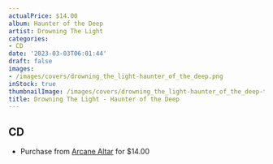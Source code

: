 ```yaml
---
actualPrice: $14.00
album: Haunter of the Deep
artist: Drowning The Light
categories:
- CD
date: '2023-03-03T06:01:44'
draft: false
images:
- /images/covers/drowning_the_light-haunter_of_the_deep.png
inStock: true
thumbnailImage: /images/covers/drowning_the_light-haunter_of_the_deep-thumb.png
title: Drowning The Light - Haunter of the Deep
---
```


## CD
* Purchase from [Arcane Altar](https://arcanealtar.bigcartel.com/product/drowning-the-light-haunter-of-the-deep-cd) for $14.00
